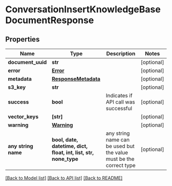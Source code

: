 # ConversationInsertKnowledgeBaseDocumentResponse


## Properties
Name | Type | Description | Notes
------------ | ------------- | ------------- | -------------
**document_uuid** | **str** |  | [optional] 
**error** | [**Error**](Error.md) |  | [optional] 
**metadata** | [**ResponseMetadata**](ResponseMetadata.md) |  | [optional] 
**s3_key** | **str** |  | [optional] 
**success** | **bool** | Indicates if API call was successful | [optional] 
**vector_keys** | **[str]** |  | [optional] 
**warning** | [**Warning**](Warning.md) |  | [optional] 
**any string name** | **bool, date, datetime, dict, float, int, list, str, none_type** | any string name can be used but the value must be the correct type | [optional]

[[Back to Model list]](../README.md#documentation-for-models) [[Back to API list]](../README.md#documentation-for-api-endpoints) [[Back to README]](../README.md)


